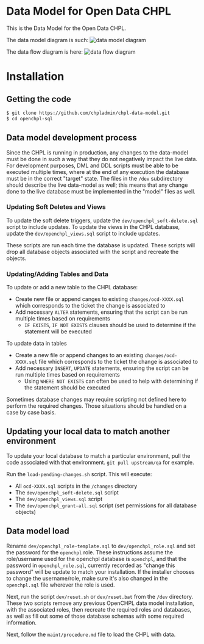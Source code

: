 # Data Model for Open Data CHPL

This is the Data Model for the Open Data CHPL.

The data model diagram is such: ![data model diagram](data-model.png)

The data flow diagram is here: ![data flow diagram](data-flow.png)

# Installation

## Getting the code

```sh
$ git clone https://github.com/chpladmin/chpl-data-model.git
$ cd openchpl-sql
```

## Data model development process

Since the CHPL is running in production, any changes to the data-model must be done in such a way that they do not negatively impact the live data. For development purposes, DML and DDL scripts must be able to be executed multiple times, where at the end of any execution the database must be in the correct "target" state. The files in the `/dev` subdirectory should describe the live data-model as well; this means that any change done to the live database must be implemented in the "model" files as well.

### Updating Soft Deletes and Views
To update the soft delete triggers, update the `dev/openchpl_soft-delete.sql` script to include updates.
To update the views in the CHPL database, update the `dev/openchpl_views.sql` script to include updates.

These scripts are run each time the database is updated.  These scripts will drop all database objects associated with the script and recreate the objects.

### Updating/Adding Tables and Data
To update or add a new table to the CHPL database:
* Create new file or append canges to existing `changes/ocd-XXXX.sql` which corresponds to the ticket the change is associated to
* Add necessary `ALTER` statements, ensuring that the script can be run multiple times based on requirements
  * `IF EXISTS`, `IF NOT EXISTS` clauses should be used to determine if the statement will be executed

To update data in tables
* Create a new file or append changes to an existing `changes/ocd-XXXX.sql` file which corresponds to the ticket the change is associated to
* Add necessary `INSERT`, `UPDATE` statements, ensuring the script can be run multiple times based on requirements
  * Using `WHERE NOT EXISTS` can often be used to help with determining if the statement should be executed

Sometimes database changes may require scripting not defined here to perform the required changes. Those situations should be handled on a case by case basis.

## Updating your local data to match another environment
To update your local database to match a particular environment, pull the code associated with that environment.
`git pull upstream/qa` for example.

Run the `load-pending-changes.sh` script.  This will execute:
* All `ocd-XXXX.sql` scripts in the `/changes` directory
* The `dev/openchpl_soft-delete.sql` script
* The `dev/openchpl_views.sql` script
* The `dev/openchpl_grant-all.sql` script (set permissions for all database objects)

## Data model load
Rename `dev/openchpl_role-template.sql` to `dev/openchpl_role.sql` and set the password for the `openchpl` role. These instructions assume the role/username used for the openchpl database is `openchpl`, and that the password in `openchpl_role.sql`, currently recorded as "change this password" will be update to match your installation. If the installer chooses to change the username/role, make sure it's also changed in the `openchpl.sql` file wherever the role is used.

Next, run the script `dev/reset.sh` or `dev/reset.bat` from the `/dev` directory. These two scripts remove any previous OpenCHPL data model installation, with the associated roles, then recreate the required roles and databases, as well as fill out some of those database schemas with some required information.

Next, follow the `maint/procedure.md` file to load the CHPL with data.

